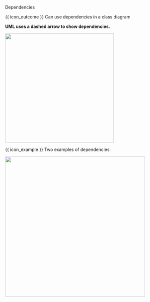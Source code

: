 <span id="title">Dependencies</span>

<span id="prereqs"></span>

<span id="outcomes">{{ icon_outcome }} Can use dependencies in a class diagram</span>

<div id="body">

**UML uses a dashed arrow to show dependencies.**

<img src="{{baseUrl}}/uml/classDiagrams/dependencies/what/images/notation.png" width="350" />

<box>

{{ icon_example }} Two examples of dependencies:

<img src="{{baseUrl}}/uml/classDiagrams/dependencies/what/images/examples.png" width="450" />
<p/>

</box>

</div>

<div id="extras">
</div>
